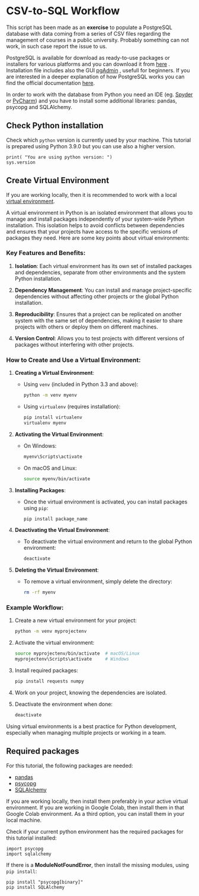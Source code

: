 # CSV-to-SQL Workflow
This script has been made as an **exercise** to populate a PostgreSQL database with data coming from a series of CSV files regarding the management of courses in a public university. Probably something can not work, in such case report the issue to us.

PostgreSQL is available for download as ready-to-use packages or installers for various platforms and you can download it from [here](https://www.postgresql.org/download/) . Installation file includes also the GUI [pgAdmin](https://www.pgadmin.org/) , usefull for beginners. If you are interested in a deeper explanation of how PostgreSQL works you can find the official documentation [here](https://www.postgresql.org/docs/16/index.html).

In order to work with the database from Python you need an IDE (eg. [Spyder](https://www.spyder-ide.org/) or [PyCharm](https://www.jetbrains.com/pycharm/)) and you have to install some additional libraries: pandas, psycopg and SQLAlchemy.

## Check Python installation
Check which `python` version is currently used by your machine. This tutorial is prepared using Python 3.9.0 but you can use also a higher version.

```import sys
print( "You are using python version: ")
sys.version
```
## Create Virtual Environment
If you are working locally, then it is recommended to work with a local [virtual environment](https://docs.python.org/3/library/venv.html).

A virtual environment in Python is an isolated environment that allows you to manage and install packages independently of your system-wide Python installation. This isolation helps to avoid conflicts between dependencies and ensures that your projects have access to the specific versions of packages they need. Here are some key points about virtual environments:

### Key Features and Benefits:

1. **Isolation**: Each virtual environment has its own set of installed packages and dependencies, separate from other environments and the system Python installation.

2. **Dependency Management**: You can install and manage project-specific dependencies without affecting other projects or the global Python installation.

3. **Reproducibility**: Ensures that a project can be replicated on another system with the same set of dependencies, making it easier to share projects with others or deploy them on different machines.

4. **Version Control**: Allows you to test projects with different versions of packages without interfering with other projects.

### How to Create and Use a Virtual Environment:

1. **Creating a Virtual Environment**:
   - Using `venv` (included in Python 3.3 and above):
     ```sh
     python -m venv myenv
     ```
   - Using `virtualenv` (requires installation):
     ```sh
     pip install virtualenv
     virtualenv myenv
     ```

2. **Activating the Virtual Environment**:
   - On Windows:
     ```sh
     myenv\Scripts\activate
     ```
   - On macOS and Linux:
     ```sh
     source myenv/bin/activate
     ```

3. **Installing Packages**:
   - Once the virtual environment is activated, you can install packages using `pip`:
     ```sh
     pip install package_name
     ```

4. **Deactivating the Virtual Environment**:
   - To deactivate the virtual environment and return to the global Python environment:
     ```sh
     deactivate
     ```

5. **Deleting the Virtual Environment**:
   - To remove a virtual environment, simply delete the directory:
     ```sh
     rm -rf myenv
     ```

### Example Workflow:

1. Create a new virtual environment for your project:
   ```sh
   python -m venv myprojectenv
   ```

2. Activate the virtual environment:
   ```sh
   source myprojectenv/bin/activate  # macOS/Linux
   myprojectenv\Scripts\activate     # Windows
   ```

3. Install required packages:
   ```sh
   pip install requests numpy
   ```

4. Work on your project, knowing the dependencies are isolated.

5. Deactivate the environment when done:
   ```sh
   deactivate
   ```

Using virtual environments is a best practice for Python development, especially when managing multiple projects or working in a team.

## Required packages
For this tutorial, the following packages are needed:
- [pandas](https://pandas.pydata.org/)
- [psycopg](https://www.psycopg.org/)
- [SQLAlchemy](https://www.sqlalchemy.org/)

If you are working locally, then install them preferably in your active virtual environment. If you are working in Google Colab, then install them in that Google Colab environment. As a third option, you can install them in your local machine.

Check if your current python environment has the required packages for this tutorial installed:

```import pandas
import psycopg
import sqlalchemy
```

If there is a **ModuleNotFoundError**, then install the missing modules, using `pip install`:

```pip install pandas
pip install "psycopg[binary]"
pip install SQLAlchemy
```
